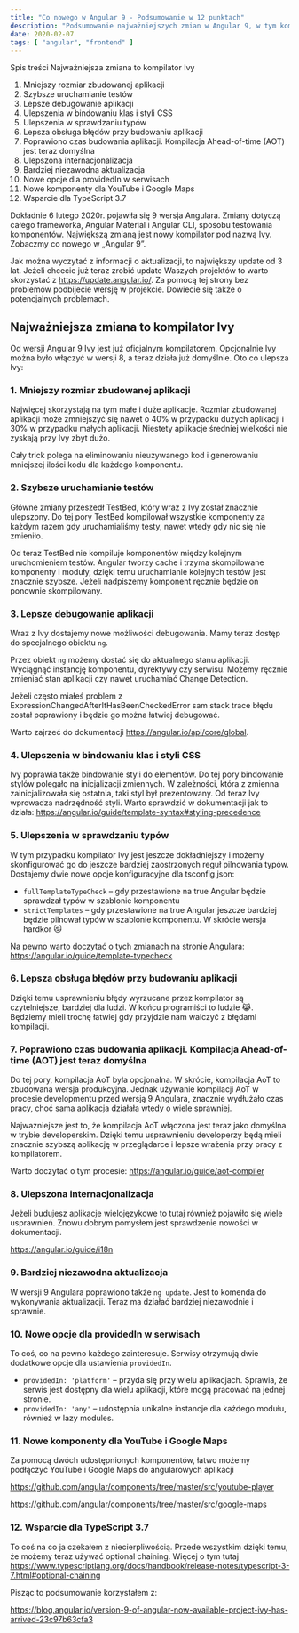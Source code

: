 ```yaml
---
title: "Co nowego w Angular 9 - Podsumowanie w 12 punktach"
description: "Podsumowanie najważniejszych zmian w Angular 9, w tym kompilator Ivy, mniejszy rozmiar aplikacji, szybsze testy i inne."
date: 2020-02-07
tags: [ "angular", "frontend" ]
---
```


Spis treści
Najważniejsza zmiana to kompilator Ivy

1. Mniejszy rozmiar zbudowanej aplikacji
2. Szybsze uruchamianie testów
3. Lepsze debugowanie aplikacji
4. Ulepszenia w bindowaniu klas i styli CSS
5. Ulepszenia w sprawdzaniu typów
6. Lepsza obsługa błędów przy budowaniu aplikacji
7. Poprawiono czas budowania aplikacji. Kompilacja Ahead-of-time (AOT) jest teraz domyślna
8. Ulepszona internacjonalizacja
9. Bardziej niezawodna aktualizacja
10. Nowe opcje dla providedIn w serwisach
11. Nowe komponenty dla YouTube i Google Maps
12. Wsparcie dla TypeScript 3.7

Dokładnie 6 lutego 2020r. pojawiła się 9 wersja Angulara. Zmiany dotyczą całego frameworka, Angular Material i Angular
CLI, sposobu testowania komponentów. Największą zmianą jest nowy kompilator pod nazwą Ivy. Zobaczmy co nowego w „Angular
9”.

Jak można wyczytać z informacji o aktualizacji, to największy update od 3 lat. Jeżeli chcecie już teraz zrobić update
Waszych projektów to warto skorzystać z https://update.angular.io/. Za pomocą tej strony bez problemów podbijecie wersję
w projekcie. Dowiecie się także o potencjalnych problemach.

## Najważniejsza zmiana to kompilator Ivy

Od wersji Angular 9 Ivy jest już oficjalnym kompilatorem. Opcjonalnie Ivy można było włączyć w wersji 8, a teraz działa
już domyślnie. Oto co ulepsza Ivy:

### 1. Mniejszy rozmiar zbudowanej aplikacji

Najwięcej skorzystają na tym małe i duże aplikacje. Rozmiar zbudowanej aplikacji może zmniejszyć się nawet o 40% w
przypadku dużych aplikacji i 30% w przypadku małych aplikacji. Niestety aplikacje średniej wielkości nie zyskają przy
Ivy zbyt dużo.

Cały trick polega na eliminowaniu nieużywanego kod i generowaniu mniejszej ilości kodu dla każdego komponentu.

### 2. Szybsze uruchamianie testów

Główne zmiany przeszedł TestBed, który wraz z Ivy został znacznie ulepszony. Do tej pory TestBed kompilował wszystkie
komponenty za każdym razem gdy uruchamialiśmy testy, nawet wtedy gdy nic się nie zmieniło.

Od teraz TestBed nie kompiluje komponentów między kolejnym uruchomieniem testów. Angular tworzy cache i trzyma
skompilowane komponenty i moduły, dzięki temu uruchamianie kolejnych testów jest znacznie szybsze. Jeżeli nadpiszemy
komponent ręcznie będzie on ponownie skompilowany.

### 3. Lepsze debugowanie aplikacji

Wraz z Ivy dostajemy nowe możliwości debugowania. Mamy teraz dostęp do specjalnego obiektu `ng`.

Przez obiekt `ng` możemy dostać się do aktualnego stanu aplikacji. Wyciągnąć instancję komponentu, dyrektywy czy
serwisu. Możemy ręcznie zmieniać stan aplikacji czy nawet uruchamiać Change Detection.

Jeżeli często miałeś problem z ExpressionChangedAfterItHasBeenCheckedError sam stack trace błędu został poprawiony i
będzie go można łatwiej debugować.

Warto zajrzeć do dokumentacji https://angular.io/api/core/global.

### 4. Ulepszenia w bindowaniu klas i styli CSS

Ivy poprawia także bindowanie styli do elementów. Do tej pory bindowanie stylów polegało na inicjalizacji zmiennych. W
zależności, która z zmienna zainicjalizowała się ostatnia, taki styl był prezentowany. Od teraz Ivy wprowadza
nadrzędność styli. Warto sprawdzić w dokumentacji jak to
działa: https://angular.io/guide/template-syntax#styling-precedence

### 5. Ulepszenia w sprawdzaniu typów

W tym przypadku kompilator Ivy jest jeszcze dokładniejszy i możemy skonfigurować go do jeszcze bardziej zaostrzonych
reguł pilnowania typów. Dostajemy dwie nowe opcje konfiguracyjne dla tsconfig.json:

* `fullTemplateTypeCheck` – gdy przestawione na true Angular będzie sprawdzał typów w szablonie komponentu
* `strictTemplates` – gdy przestawione na true Angular jeszcze bardziej będzie pilnował typów w szablonie komponentu. W
  skrócie wersja hardkor 😻

Na pewno warto doczytać o tych zmianach na stronie Angulara: https://angular.io/guide/template-typecheck

### 6. Lepsza obsługa błędów przy budowaniu aplikacji

Dzięki temu usprawnieniu błędy wyrzucane przez kompilator są czytelniejsze, bardziej dla ludzi. W końcu programiści to
ludzie 😹. Będziemy mieli trochę łatwiej gdy przyjdzie nam walczyć z błędami kompilacji.

### 7. Poprawiono czas budowania aplikacji. Kompilacja Ahead-of-time (AOT) jest teraz domyślna

Do tej pory, kompilacja AoT była opcjonalna. W skrócie, kompilacja AoT to zbudowana wersja produkcyjna. Jednak używanie
kompilacji AoT w procesie developmentu przed wersją 9 Angulara, znacznie wydłużało czas pracy, choć sama aplikacja
działała wtedy o wiele sprawniej.

Najważniejsze jest to, że kompilacja AoT włączona jest teraz jako domyślna w trybie developerskim. Dzięki temu
usprawnieniu developerzy będą mieli znacznie szybszą aplikację w przeglądarce i lepsze wrażenia przy pracy z
kompilatorem.

Warto doczytać o tym procesie: https://angular.io/guide/aot-compiler

### 8. Ulepszona internacjonalizacja

Jeżeli budujesz aplikacje wielojęzykowe to tutaj również pojawiło się wiele usprawnień. Znowu dobrym pomysłem jest
sprawdzenie nowości w dokumentacji.

https://angular.io/guide/i18n

### 9. Bardziej niezawodna aktualizacja

W wersji 9 Angulara poprawiono także `ng update`. Jest to komenda do wykonywania aktualizacji. Teraz ma działać bardziej
niezawodnie i sprawnie.

### 10. Nowe opcje dla providedIn w serwisach

To coś, co na pewno każdego zainteresuje. Serwisy otrzymują dwie dodatkowe opcje dla ustawienia `providedIn`.

* `providedIn: 'platform'` – przyda się przy wielu aplikacjach. Sprawia, że serwis jest dostępny dla wielu aplikacji,
  które mogą pracować na jednej stronie.
* `providedIn: 'any'` – udostępnia unikalne instancje dla każdego modułu, również w lazy modules.

### 11. Nowe komponenty dla YouTube i Google Maps

Za pomocą dwóch udostępnionych komponentów, łatwo możemy podłączyć YouTube i Google Maps do angularowych aplikacji

https://github.com/angular/components/tree/master/src/youtube-player

https://github.com/angular/components/tree/master/src/google-maps

### 12. Wsparcie dla TypeScript 3.7

To coś na co ja czekałem z niecierpliwością. Przede wszystkim dzięki temu, że możemy teraz używać optional chaining.
Więcej o tym tutaj https://www.typescriptlang.org/docs/handbook/release-notes/typescript-3-7.html#optional-chaining

Pisząc to podsumowanie korzystałem z:

https://blog.angular.io/version-9-of-angular-now-available-project-ivy-has-arrived-23c97b63cfa3
